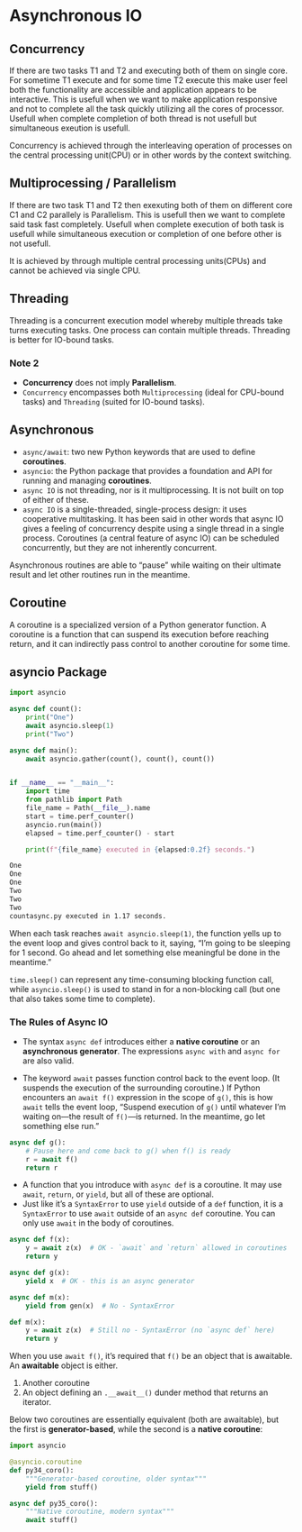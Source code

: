 # Asynchronous IO

## Concurrency

If there are two tasks T1 and T2 and executing both of them on single core. For sometime T1 execute and for some time T2 execute this make user feel both the functionality are accessible and application appears to be interactive. This is usefull when we want to make application responsive and not to complete all the task quickly utilizing all the cores of processor. Usefull when complete completion of both thread is not usefull but simultaneous exeution is usefull.

Concurrency is achieved through the interleaving operation of processes on the central processing unit(CPU) or in other words by the context switching.

## Multiprocessing / Parallelism

If there are two task T1 and T2 then exexuting both of them on different core C1 and C2 parallely is Parallelism. This is usefull then we want to complete said task fast completely. Usefull when complete execution of both task is usefull while simultaneous execution or completion of one before other is not usefull.

It is achieved by through multiple central processing units(CPUs) and cannot be achieved via single CPU.

## Threading

Threading is a concurrent execution model whereby multiple threads take turns executing tasks. One process can contain multiple threads. Threading is better for IO-bound tasks.

### Note 2

- **Concurrency** does not imply **Parallelism**.
- `Concurrency` encompasses both `Multiprocessing` (ideal for CPU-bound tasks) and `Threading` (suited for IO-bound tasks).

## Asynchronous

- `async/await`: two new Python keywords that are used to define **coroutines**.
- `asyncio`: the Python package that provides a foundation and API for running and managing **coroutines**.
- `async IO` is not threading, nor is it multiprocessing. It is not built on top of either of these.
- `async IO` is a single-threaded, single-process design: it uses cooperative multitasking. It has been said in other words that async IO gives a feeling of concurrency despite using a single thread in a single process. Coroutines (a central feature of async IO) can be scheduled concurrently, but they are not inherently concurrent.

Asynchronous routines are able to “pause” while waiting on their ultimate result and let other routines run in the meantime.

## Coroutine

A coroutine is a specialized version of a Python generator function. A coroutine is a function that can suspend its execution before reaching return, and it can indirectly pass control to another coroutine for some time.

## asyncio Package

```python
import asyncio

async def count():
    print("One")
    await asyncio.sleep(1)
    print("Two")

async def main():
    await asyncio.gather(count(), count(), count())


if __name__ == "__main__":
    import time
    from pathlib import Path
    file_name = Path(__file__).name
    start = time.perf_counter()
    asyncio.run(main())
    elapsed = time.perf_counter() - start

    print(f"{file_name} executed in {elapsed:0.2f} seconds.")
```

```bash
One
One
One
Two
Two
Two
countasync.py executed in 1.17 seconds.
```

When each task reaches `await asyncio.sleep(1)`, the function yells up to the event loop and gives control back to it, saying, “I’m going to be sleeping for 1 second. Go ahead and let something else meaningful be done in the meantime.”

`time.sleep()` can represent any time-consuming blocking function call, while `asyncio.sleep()` is used to stand in for a non-blocking call (but one that also takes some time to complete).

### The Rules of Async IO

- The syntax `async def` introduces either a **native coroutine** or an **asynchronous generator**. The expressions `async with` and `async for` are also valid.

- The keyword `await` passes function control back to the event loop. (It suspends the execution of the surrounding coroutine.) If Python encounters an `await f()` expression in the scope of `g()`, this is how `await` tells the event loop, “Suspend execution of `g()` until whatever I’m waiting on—the result of `f()`—is returned. In the meantime, go let something else run.”

```python
async def g():
    # Pause here and come back to g() when f() is ready
    r = await f()
    return r
```

- A function that you introduce with `async def` is a coroutine. It may use `await`, `return`, or `yield`, but all of these are optional.
- Just like it’s a `SyntaxError` to use `yield` outside of a `def` function, it is a `SyntaxError` to use `await` outside of an `async def` coroutine. You can only use `await` in the body of coroutines.

```python
async def f(x):
    y = await z(x)  # OK - `await` and `return` allowed in coroutines
    return y

async def g(x):
    yield x  # OK - this is an async generator

async def m(x):
    yield from gen(x)  # No - SyntaxError

def m(x):
    y = await z(x)  # Still no - SyntaxError (no `async def` here)
    return y
```

When you use `await f()`, it’s required that `f()` be an object that is awaitable.
An **awaitable** object is either.

1. Another coroutine
2. An object defining an `.__await__()` dunder method that returns an iterator.

Below two coroutines are essentially equivalent (both are awaitable), but the first is **generator-based**, while the second is a **native coroutine**:

```python
import asyncio

@asyncio.coroutine
def py34_coro():
    """Generator-based coroutine, older syntax"""
    yield from stuff()

async def py35_coro():
    """Native coroutine, modern syntax"""
    await stuff()
```
